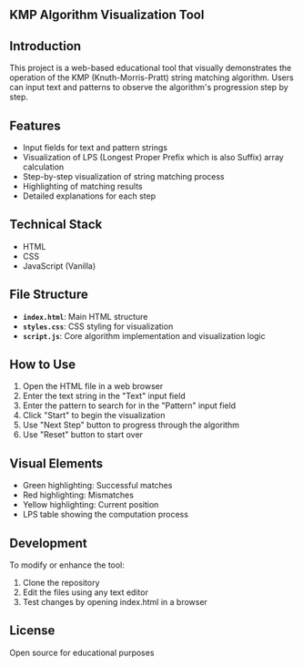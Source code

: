 ## KMP Algorithm Visualization Tool

## **Introduction**

This project is a web-based educational tool that visually demonstrates the operation of the KMP (Knuth-Morris-Pratt) string matching algorithm. Users can input text and patterns to observe the algorithm's progression step by step.

## **Features**

- Input fields for text and pattern strings
- Visualization of LPS (Longest Proper Prefix which is also Suffix) array calculation
- Step-by-step visualization of string matching process
- Highlighting of matching results
- Detailed explanations for each step

## **Technical Stack**

- HTML
- CSS
- JavaScript (Vanilla)

## **File Structure**

- **`index.html`**: Main HTML structure
- **`styles.css`**: CSS styling for visualization
- **`script.js`**: Core algorithm implementation and visualization logic

## **How to Use**

1. Open the HTML file in a web browser
2. Enter the text string in the "Text" input field
3. Enter the pattern to search for in the "Pattern" input field
4. Click "Start" to begin the visualization
5. Use "Next Step" button to progress through the algorithm
6. Use "Reset" button to start over

## **Visual Elements**

- Green highlighting: Successful matches
- Red highlighting: Mismatches
- Yellow highlighting: Current position
- LPS table showing the computation process

## **Development**

To modify or enhance the tool:

1. Clone the repository
2. Edit the files using any text editor
3. Test changes by opening index.html in a browser

## **License**

Open source for educational purposes
